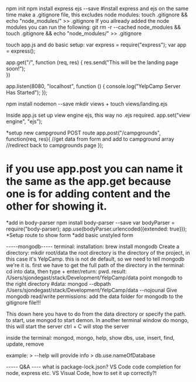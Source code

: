 npm init
npm install express ejs --save #install express and ejs on the same time
make a .gitignore file, this excludes node modules: touch .gitignore && echo "node_modules/" >> .gitignore
If you allready added the node modules you can run the following: git rm -r --cached node_modules && touch .gitignore && echo "node_modules/" >> .gitignore

touch app.js and do basic setup:
var express = require("express");
var app = express();

app.get("/", function (req, res) {
    res.send("This will be the landing page soon!");    
})

app.listen(8080, "localhost", function () {
    console.log("YelpCamp Server Has Started");
});

npm install nodemon --save
mkdir views + touch views/landing.ejs

Inside app.js set up view engine ejs, this way no .ejs required.
app.set("view engine", "ejs");

*setup new campground POST route
    app.post("/campgrounds", function(req, res){
    //get data from form and add to campground array
    //redirect back to campgrounds page
});
# if you use app.post you can name it the same as the app.get because one is for adding content and the other for showing it. 
*add in body-parser
npm install body-parser --save
var bodyParser = require("body-parser);
app.use(bodyParser.urlencoded({extended: true}));
*Setup route to show form
*add basic unstyled form

-----mongodb-----
terminal:
installation: brew install mongodb
Create a directory: mkdir root/data
    the root directory is the directory of the project, in this case it's YelpCamp. this is not de default, so we need  to tell mongodb we're it is.
first we have to get the full path of the directory in the terminal:
cd into data, then type + enter/return: pwd.
result: /Users/sjondegast/stack/Development/YelpCamp/data
point mongodb to the right directory #data: 
mongod --dbpath /Users/sjondegast/stack/Development/YelpCamp/data --nojounal
Give mongodb read/write permissions: 
add the data folder for mongodb to the gitignore file!!!

This down here you have to do from the data directory or specify the path.
to start, use mongod to start demon.
In another terminal window do mongo, this will start the server
ctrl + C will stop the server

inside the terminal:
mongod, mongo, help, show dbs, use, insert, find, update, remove

example: > --help will provide info
        > db.use.nameOfDatabase


----- Q&A ----
what is package-lock.json?
VS Code code completion for node, express etc.
VS Visual Code, how to set it up correctly?!

